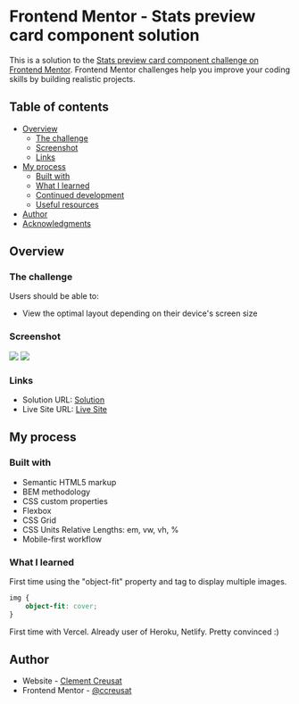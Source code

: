 # Frontend Mentor - Stats preview card component solution

This is a solution to the [Stats preview card component challenge on Frontend Mentor](https://www.frontendmentor.io/challenges/stats-preview-card-component-8JqbgoU62). Frontend Mentor challenges help you improve your coding skills by building realistic projects.

## Table of contents

-   [Overview](#overview)
    -   [The challenge](#the-challenge)
    -   [Screenshot](#screenshot)
    -   [Links](#links)
-   [My process](#my-process)
    -   [Built with](#built-with)
    -   [What I learned](#what-i-learned)
    -   [Continued development](#continued-development)
    -   [Useful resources](#useful-resources)
-   [Author](#author)
-   [Acknowledgments](#acknowledgments)

## Overview

### The challenge

Users should be able to:

-   View the optimal layout depending on their device's screen size

### Screenshot

![](https://ccreusat-card-component.vercel.app/images/mysolution.png)
![](https://ccreusat-card-component.vercel.app/images/mysolution-mobile.png)

### Links

-   Solution URL: [Solution](https://www.frontendmentor.io/solutions/responsive-card-component-with-css-grid-and-css-custom-properties-K1IriJfL8)
-   Live Site URL: [Live Site](https://ccreusat-card-component.vercel.app/)

## My process

### Built with

-   Semantic HTML5 markup
-   BEM methodology
-   CSS custom properties
-   Flexbox
-   CSS Grid
-   CSS Units Relative Lengths: em, vw, vh, %
-   Mobile-first workflow

### What I learned

First time using the "object-fit" property and <picture> tag to display multiple images.

```css
img {
	object-fit: cover;
}
```

First time with Vercel. Already user of Heroku, Netlify. Pretty convinced :)

## Author

-   Website - [Clement Creusat](https://github.com/ccreusat)
-   Frontend Mentor - [@ccreusat](https://www.frontendmentor.io/profile/ccreusat)
